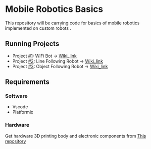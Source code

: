 # Mobile Robotics Basics
This repository will be carrying code for basics of mobile robotics implemented on custom robots .

## Running Projects
- Project [#1](https://github.com/Robotisim/mobile_robotics_basics/issues/15):  WiFi Bot -> [Wiki_link](https://github.com/Robotisim/mobile_robotics_basics/wiki/Project-%231:-WiFi-Controlled-Robot)
- Project [#2](https://github.com/Robotisim/mobile_robotics_basics/issues/19):  Line Following Robot -> [Wiki_link](https://github.com/Robotisim/mobile_robotics_basics/wiki/Project-%232:-Line-Following-Robot)
- Project [#3](https://github.com/Robotisim/mobile_robotics_basics/issues):  Object Following Robot -> [Wiki_link](https://github.com/Robotisim/mobile_robotics_basics/wiki/Project-%233:%5BCM%5D-Object-Following-Robot)

## Requirements
### Software
- Vscode
- Platformio

### Hardware
Get hardware 3D printing body and electronic components from [This repository](https://github.com/Robotisim/mobile_robotics_3D_printing/tree/main)
